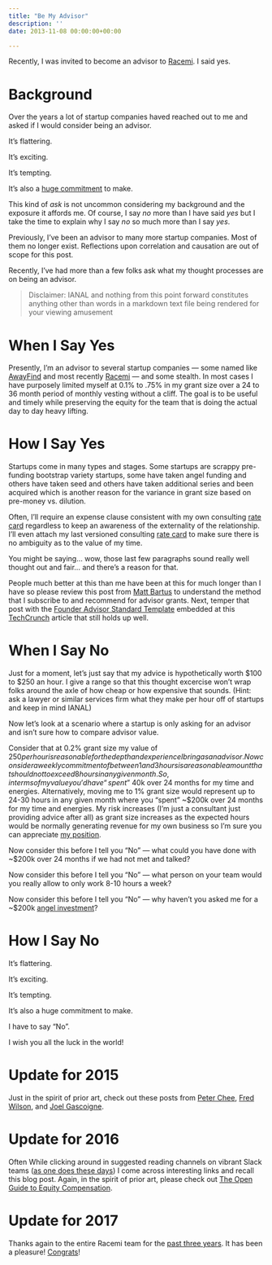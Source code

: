 ```yaml
---
title: "Be My Advisor"
description: ''
date: 2013-11-08 00:00:00+00:00

---
```


Recently, I was invited to become an advisor to [Racemi](http://www.racemi.com/). I said yes.

Background
==========

Over the years a lot of startup companies haved reached out to me and asked if I would consider being an advisor.

It’s flattering.

It’s exciting.

It’s tempting.

It’s also a [huge commitment](http://learntoduck.net/advisors-stop-screwing-startups) to make.

This kind of *ask* is not uncommon considering my background and the exposure it affords me. Of course, I say *no* more than I have said *yes* but I take the time to explain why I say *no* so much more than I say *yes*.

Previously, I’ve been an advisor to many more startup companies. Most of them no longer exist. Reflections upon correlation and causation are out of scope for this post.

Recently, I’ve had more than a few folks ask what my thought processes are on being an advisor.


> Disclaimer: IANAL and nothing from this point forward constitutes anything other than words in a markdown text file being rendered for your viewing amusement
> 
> 

When I Say Yes
==============

Presently, I’m an advisor to several startup companies — some named like [AwayFind](http://awayfind.com/) and most recently [Racemi](http://www.racemi.com/) — and some stealth. In most cases I have purposely limited myself at 0.1% to .75% in my grant size over a 24 to 36 month period of monthly vesting without a cliff. The goal is to be useful and timely while preserving the equity for the team that is doing the actual day to day heavy lifting.

How I Say Yes
=============

Startups come in many types and stages. Some startups are scrappy pre-funding bootstrap variety startups, some have taken angel funding and others have taken seed and others have taken additional series and been acquired which is another reason for the variance in grant size based on pre-money vs. dilution.

Often, I’ll require an expense clause consistent with my own consulting [rate card](https://www.saastr.com/on-paying-your-mentors-and-advisors-the-2-5x-rule/) regardless to keep an awareness of the externality of the relationship. I’ll even attach my last versioned consulting [rate card](https://www.saastr.com/on-paying-your-mentors-and-advisors-the-2-5x-rule/) to make sure there is no ambiguity as to the value of my time.

You might be saying… wow, those last few paragraphs sound really well thought out and fair… and there’s a reason for that.

People much better at this than me have been at this for much longer than I have so please review this post from [Matt Bartus](http://www.mattbartus.com/employees-advisors-consultants/advice-on-advisor-option-grants/) to understand the method that I subscribe to and recommend for advisor grants. Next, temper that post with the [Founder Advisor Standard Template](http://www.scribd.com/embeds/65202818/content?start_page=1&view_mode=list&access_key=key-2bn37qt45rpsd2gmvvaj) embedded at this [TechCrunch](http://techcrunch.com/2011/09/22/free-startup-docs-how-much-equity-should-advisors-get/) article that still holds up well.

When I Say No
=============

Just for a moment, let’s just say that my advice is hypothetically worth $100 to $250 an hour. I give a range so that this thought excercise won’t wrap folks around the axle of how cheap or how expensive that sounds. (Hint: ask a lawyer or similar services firm what they make per hour off of startups and keep in mind IANAL)

Now let’s look at a scenario where a startup is only asking for an advisor and isn’t sure how to compare advisor value.

Consider that at 0.2% grant size my value of $250 per hour is reasonable for the depth and experience I bring as an advisor. Now consider a weekly commitment of between 1 and 3 hours is a reasonable amount that should not to exceed 8 hours in any given month. So, in terms of my value you’d have “spent” ~$40k over 24 months for my time and energies. Alternatively, moving me to 1% grant size would represent up to 24-30 hours in any given month where you “spent” ~$200k over 24 months for my time and energies. My risk increases (I’m just a consultant just providing advice after all) as grant size increases as the expected hours would be normally generating revenue for my own business so I’m sure you can appreciate [my position](http://marcoullier.com/blog/2011/09/advisors-do-it-for-love/).

Now consider this before I tell you “No” — what could you have done with ~$200k over 24 months if we had not met and talked?

Now consider this before I tell you “No” — what person on your team would you really allow to only work 8-10 hours a week?

Now consider this before I tell you “No” — why haven’t you asked me for a ~$200k [angel investment](https://angel.co/JayCuthrell)?

How I Say No
============

It’s flattering.

It’s exciting.

It’s tempting.

It’s also a huge commitment to make.

I have to say “No”.

I wish you all the luck in the world!

Update for 2015
===============

Just in the spirit of prior art, check out these posts from [Peter Chee](http://thinkspace.com/how-to-divide-equity-to-startup-founders-advisors-and-employees/), [Fred Wilson](http://avc.com/2010/11/employee-equity-how-much/), and [Joel Gascoigne](https://open.bufferapp.com/buffer-open-equity-formula/).

Update for 2016
===============

Often While clicking around in suggested reading channels on vibrant Slack teams ([as one does these days](http://community.emccode.com/)) I come across interesting links and recall this blog post. Again, in the spirit of prior art, please check out [The Open Guide to Equity Compensation](https://github.com/jlevy/og-equity-compensation).

Update for 2017
===============

Thanks again to the entire Racemi team for the [past three years](https://www.businesswire.com/news/home/20160602006488/en/CSC-and-Racemi-Form-Strategic-Collaboration-to-Accelerate-Enterprise-Migration-to-the-Cloud). It has been a pleasure! [Congrats](https://www.dxc.technology/investor_relations/insights/141471-2017_annual_report)!

